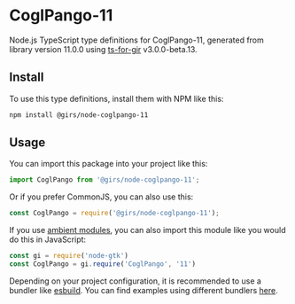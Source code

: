 
# CoglPango-11

Node.js TypeScript type definitions for CoglPango-11, generated from library version 11.0.0 using [ts-for-gir](https://github.com/gjsify/ts-for-gir) v3.0.0-beta.13.

## Install

To use this type definitions, install them with NPM like this:
```bash
npm install @girs/node-coglpango-11
```

## Usage

You can import this package into your project like this:
```ts
import CoglPango from '@girs/node-coglpango-11';
```

Or if you prefer CommonJS, you can also use this:
```ts
const CoglPango = require('@girs/node-coglpango-11');
```

If you use [ambient modules](https://github.com/gjsify/ts-for-gir/tree/main/packages/cli#ambient-modules), you can also import this module like you would do this in JavaScript:

```ts
const gi = require('node-gtk')
const CoglPango = gi.require('CoglPango', '11')
```

Depending on your project configuration, it is recommended to use a bundler like [esbuild](https://esbuild.github.io/). You can find examples using different bundlers [here](https://github.com/gjsify/ts-for-gir/tree/main/examples).